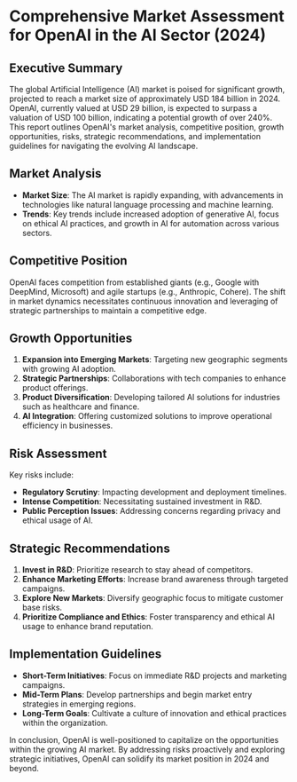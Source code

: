 # Comprehensive Market Assessment for OpenAI in the AI Sector (2024)

## Executive Summary
The global Artificial Intelligence (AI) market is poised for significant growth, projected to reach a market size of approximately USD 184 billion in 2024. OpenAI, currently valued at USD 29 billion, is expected to surpass a valuation of USD 100 billion, indicating a potential growth of over 240%. This report outlines OpenAI's market analysis, competitive position, growth opportunities, risks, strategic recommendations, and implementation guidelines for navigating the evolving AI landscape.

## Market Analysis
- **Market Size**: The AI market is rapidly expanding, with advancements in technologies like natural language processing and machine learning.
- **Trends**: Key trends include increased adoption of generative AI, focus on ethical AI practices, and growth in AI for automation across various sectors.

## Competitive Position
OpenAI faces competition from established giants (e.g., Google with DeepMind, Microsoft) and agile startups (e.g., Anthropic, Cohere). The shift in market dynamics necessitates continuous innovation and leveraging of strategic partnerships to maintain a competitive edge.

## Growth Opportunities
1. **Expansion into Emerging Markets**: Targeting new geographic segments with growing AI adoption.
2. **Strategic Partnerships**: Collaborations with tech companies to enhance product offerings.
3. **Product Diversification**: Developing tailored AI solutions for industries such as healthcare and finance.
4. **AI Integration**: Offering customized solutions to improve operational efficiency in businesses.

## Risk Assessment
Key risks include:
- **Regulatory Scrutiny**: Impacting development and deployment timelines.
- **Intense Competition**: Necessitating sustained investment in R&D.
- **Public Perception Issues**: Addressing concerns regarding privacy and ethical usage of AI.

## Strategic Recommendations
1. **Invest in R&D**: Prioritize research to stay ahead of competitors.
2. **Enhance Marketing Efforts**: Increase brand awareness through targeted campaigns.
3. **Explore New Markets**: Diversify geographic focus to mitigate customer base risks.
4. **Prioritize Compliance and Ethics**: Foster transparency and ethical AI usage to enhance brand reputation.

## Implementation Guidelines
- **Short-Term Initiatives**: Focus on immediate R&D projects and marketing campaigns.
- **Mid-Term Plans**: Develop partnerships and begin market entry strategies in emerging regions.
- **Long-Term Goals**: Cultivate a culture of innovation and ethical practices within the organization.

In conclusion, OpenAI is well-positioned to capitalize on the opportunities within the growing AI market. By addressing risks proactively and exploring strategic initiatives, OpenAI can solidify its market position in 2024 and beyond.